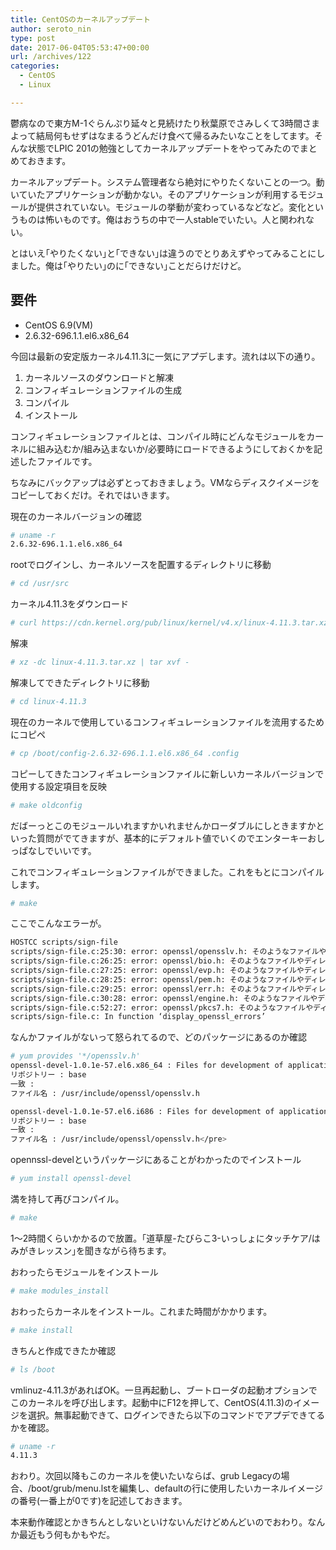 ```yaml
---
title: CentOSのカーネルアップデート
author: seroto_nin
type: post
date: 2017-06-04T05:53:47+00:00
url: /archives/122
categories:
  - CentOS
  - Linux

---
```

鬱病なので東方M-1ぐらんぷり延々と見続けたり秋葉原でさみしくて3時間さまよって結局何もせずはなまるうどんだけ食べて帰るみたいなことをしてます。そんな状態でLPIC 201の勉強としてカーネルアップデートをやってみたのでまとめておきます。
  
<!--more-->
  
カーネルアップデート。システム管理者なら絶対にやりたくないことの一つ。動いていたアプリケーションが動かない。そのアプリケーションが利用するモジュールが提供されていない。モジュールの挙動が変わっているなどなど。変化というものは怖いものです。俺はおうちの中で一人stableでいたい。人と関われない。

とはいえ｢やりたくない｣と｢できない｣は違うのでとりあえずやってみることにしました。俺は｢やりたい｣のに｢できない｣ことだらけだけど。

## 要件

- CentOS 6.9(VM)
- 2.6.32-696.1.1.el6.x86_64

今回は最新の安定版カーネル4.11.3に一気にアプデします。流れは以下の通り。

1. カーネルソースのダウンロードと解凍
1. コンフィギュレーションファイルの生成
1. コンパイル
1. インストール

コンフィギュレーションファイルとは、コンパイル時にどんなモジュールをカーネルに組み込むか/組み込まないか/必要時にロードできるようにしておくかを記述したファイルです。

ちなみにバックアップは必ずとっておきましょう。VMならディスクイメージをコピーしておくだけ。それではいきます。

現在のカーネルバージョンの確認

```bash
# uname -r
2.6.32-696.1.1.el6.x86_64
```

rootでログインし、カーネルソースを配置するディレクトリに移動

```bash
# cd /usr/src
```

カーネル4.11.3をダウンロード

```bash
# curl https://cdn.kernel.org/pub/linux/kernel/v4.x/linux-4.11.3.tar.xz > linux-4.11.3.tar.xz
```

解凍

```bash
# xz -dc linux-4.11.3.tar.xz | tar xvf -
```

解凍してできたディレクトリに移動

```bash
# cd linux-4.11.3
```

現在のカーネルで使用しているコンフィギュレーションファイルを流用するためにコピペ

```bash
# cp /boot/config-2.6.32-696.1.1.el6.x86_64 .config
```

コピーしてきたコンフィギュレーションファイルに新しいカーネルバージョンで使用する設定項目を反映

```bash
# make oldconfig
```

だばーっとこのモジュールいれますかいれませんかローダブルにしときますかといった質問がでてきますが、基本的にデフォルト値でいくのでエンターキーおしっぱなしでいいです。

これでコンフィギュレーションファイルができました。これをもとにコンパイルします。

```bash
# make
```

ここでこんなエラーが。

```bash
HOSTCC scripts/sign-file
scripts/sign-file.c:25:30: error: openssl/opensslv.h: そのようなファイルやディレクトリはありません
scripts/sign-file.c:26:25: error: openssl/bio.h: そのようなファイルやディレクトリはありません
scripts/sign-file.c:27:25: error: openssl/evp.h: そのようなファイルやディレクトリはありません
scripts/sign-file.c:28:25: error: openssl/pem.h: そのようなファイルやディレクトリはありません
scripts/sign-file.c:29:25: error: openssl/err.h: そのようなファイルやディレクトリはありません
scripts/sign-file.c:30:28: error: openssl/engine.h: そのようなファイルやディレクトリはありません
scripts/sign-file.c:52:27: error: openssl/pkcs7.h: そのようなファイルやディレクトリはありません
scripts/sign-file.c: In function ‘display_openssl_errors’
```

なんかファイルがないって怒られてるので、どのパッケージにあるのか確認

```bash
# yum provides '*/opensslv.h'
openssl-devel-1.0.1e-57.el6.x86_64 : Files for development of applications which will use OpenSSL
リポジトリー : base
一致 :
ファイル名 : /usr/include/openssl/opensslv.h

openssl-devel-1.0.1e-57.el6.i686 : Files for development of applications which will use OpenSSL
リポジトリー : base
一致 :
ファイル名 : /usr/include/openssl/opensslv.h</pre>
```

opennssl-develというパッケージにあることがわかったのでインストール

```bash
# yum install openssl-devel
```

満を持して再びコンパイル。

```bash
# make
```

1～2時間くらいかかるので放置。｢道草屋-たびらこ3-いっしょにタッチケア/はみがきレッスン｣を聞きながら待ちます。

おわったらモジュールをインストール

```bash
# make modules_install
```

おわったらカーネルをインストール。これまた時間がかかります。

```bash
# make install
```

きちんと作成できたか確認

```bash
# ls /boot
```

vmlinuz-4.11.3があればOK。一旦再起動し、ブートローダの起動オプションでこのカーネルを呼び出します。起動中にF12を押して、CentOS(4.11.3)のイメージを選択。無事起動できて、ログインできたら以下のコマンドでアプデできてるかを確認。

```bash
# uname -r
4.11.3
```

おわり。次回以降もこのカーネルを使いたいならば、grub Legacyの場合、/boot/grub/menu.lstを編集し、defaultの行に使用したいカーネルイメージの番号(一番上が0です)を記述しておきます。

本来動作確認とかきちんとしないといけないんだけどめんどいのでおわり。なんか最近もう何もかもやだ。
